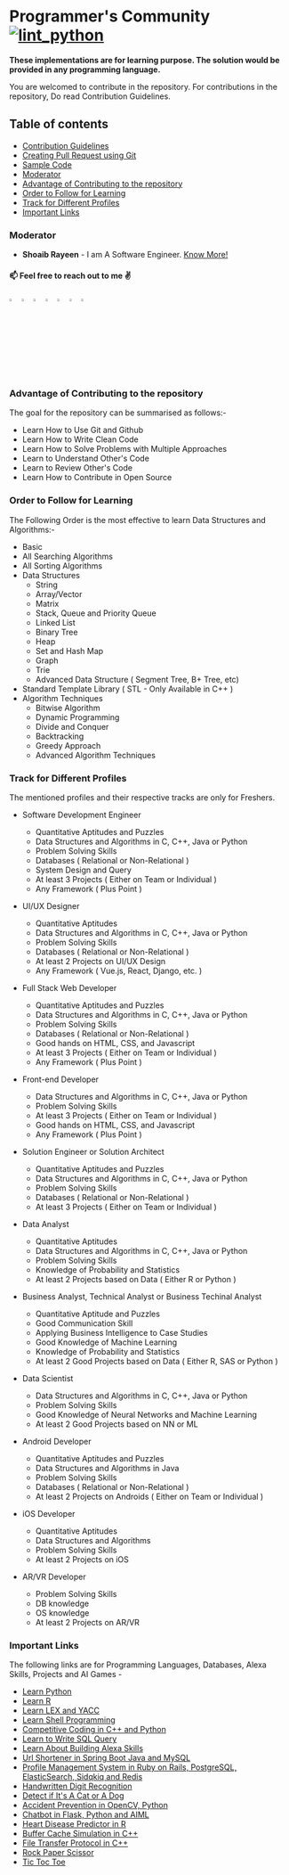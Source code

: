 # Programmer's Community [![lint_python](https://github.com/shoaibrayeen/Programmers-Community/workflows/lint_python/badge.svg)](https://github.com/shoaibrayeen/Programmers-Community/actions)

__These implementations are for learning purpose. The solution would be provided in any programming language.__

You are welcomed to contribute in the repository. For contributions in the repository, Do read Contribution Guidelines.

## Table of contents

- [Contribution Guidelines](./Contributing.md)
- [Creating Pull Request using Git](./PR_using_Git.md)
- [Sample Code](./Sample%20Code/SampleCode.cpp)
- [Moderator](#Moderator)
- [Advantage of Contributing to the repository](#Advantage-of-Contributing-to-the-repository)
- [Order to Follow for Learning](#Order-to-Follow-for-Learning)
- [Track for Different Profiles](#Track-for-Different-Profiles)
- [Important Links](#Important-Links)

### Moderator

* **Shoaib Rayeen** - I am A Software Engineer.   [Know More!](https://shoaibrayeen.github.io)

#### 📫 Feel free to reach out to me :v: <br>

[<img src="https://img.icons8.com/color/48/000000/linkedin.png" width="3.5%"/>](https://www.linkedin.com/in/shoaibrayeen/)
[<img src="https://img.icons8.com/color/48/000000/github.png" width="3.5%"/>](https://github.com/shoaibrayeen)
[<img src="https://img.icons8.com/color/48/000000/gitlab.png" width="3.5%"/>](https://gitlab.com/shoaibrayeen)
[<img src="https://img.icons8.com/color/48/000000/twitter.png" width="3.5%"/>](https://twitter.com/Shoaibrayeen)
[<img src="https://img.icons8.com/color/48/000000/facebook.png" width="3.5%"/>](https://www.facebook.com/shoaibrayeen.me/)
[<img src="https://img.icons8.com/color/48/000000/instagram.png" width="3.5%"/>](https://www.instagram.com/hi_shoaibrayeen/)
[<img src="https://img.icons8.com/color/48/000000/linktree.png" width="3.5%"/>](https://linktr.ee/shoaibrayeen)

### Advantage of Contributing to the repository

The goal for the repository can be summarised as follows:-

- Learn How to Use Git and Github
- Learn How to Write Clean Code
- Learn How to Solve Problems with Multiple Approaches
- Learn to Understand Other's Code
- Learn to Review Other's Code
- Learn How to Contribute in Open Source

### Order to Follow for Learning

The Following Order is the most effective to learn Data Structures and Algorithms:-

- Basic
- All Searching Algorithms
- All Sorting Algorithms
- Data Structures
    - String
    - Array/Vector
    - Matrix
    - Stack, Queue and Priority Queue
    - Linked List
    - Binary Tree
    - Heap
    - Set and Hash Map
    - Graph
    - Trie
    - Advanced Data Structure ( Segment Tree, B+ Tree, etc)
- Standard Template Library ( STL - Only Available in C++ )
- Algorithm Techniques
    - Bitwise Algorithm
    - Dynamic Programming
    - Divide and Conquer
    - Backtracking
    - Greedy Approach
    - Advanced Algorithm Techniques

### Track for Different Profiles

The mentioned profiles and their respective tracks are only for Freshers.

- Software Development Engineer
    - Quantitative Aptitudes and Puzzles
    - Data Structures and Algorithms in C, C++, Java or Python
    - Problem Solving Skills
    - Databases ( Relational or Non-Relational )
    - System Design and Query
    - At least 3 Projects ( Either on Team or Individual )
    - Any Framework ( Plus Point )

- UI/UX Designer
    - Quantitative Aptitudes
    - Data Structures and Algorithms in C, C++, Java or Python
    - Problem Solving Skills
    - Databases ( Relational or Non-Relational )
    - At least 2 Projects on UI/UX Design
    - Any Framework ( Vue.js, React, Django, etc. )

- Full Stack Web Developer
    - Quantitative Aptitudes and Puzzles
    - Data Structures and Algorithms in C, C++, Java or Python
    - Problem Solving Skills
    - Databases ( Relational or Non-Relational )
    - Good hands on HTML, CSS, and Javascript
    - At least 3 Projects ( Either on Team or Individual )
    - Any Framework ( Plus Point )

- Front-end Developer
    - Data Structures and Algorithms in C, C++, Java or Python
    - Problem Solving Skills
    - At least 3 Projects ( Either on Team or Individual )
    - Good hands on HTML, CSS, and Javascript
    - Any Framework ( Plus Point )

- Solution Engineer or Solution Architect
    - Quantitative Aptitudes and Puzzles
    - Data Structures and Algorithms in C, C++, Java or Python
    - Problem Solving Skills
    - Databases ( Relational or Non-Relational )
    - At least 3 Projects ( Either on Team or Individual )

- Data Analyst
    - Quantitative Aptitudes
    - Data Structures and Algorithms in C, C++, Java or Python
    - Problem Solving Skills
    - Knowledge of Probability and Statistics
    - At least 2 Projects based on Data ( Either R or Python )

- Business Analyst, Technical Analyst or Business Techinal Analyst
    - Quantitative Aptitude and Puzzles
    - Good Communication Skill
    - Applying Business Intelligence to Case Studies
    - Good Knowledge of Machine Learning
    - Knowledge of Probability and Statistics
    - At least 2 Good Projects based on Data ( Either R, SAS or Python )

- Data Scientist
    - Data Structures and Algorithms in C, C++, Java or Python
    - Problem Solving Skills
    - Good Knowledge of Neural Networks and Machine Learning
    - At least 2 Good Projects based on NN or ML

- Android Developer
    - Quantitative Aptitudes and Puzzles
    - Data Structures and Algorithms in Java
    - Problem Solving Skills
    - Databases ( Relational or Non-Relational )
    - At least 2 Projects on Androids ( Either on Team or Individual )

- iOS Developer
    - Quantitative Aptitudes
    - Data Structures and Algorithms
    - Problem Solving Skills
    - At least 2 Projects on iOS

- AR/VR Developer
    - Problem Solving Skills
    - DB knowledge
    - OS knowledge
    - At least 2 Projects on AR/VR

### Important Links

The following links are for Programming Languages, Databases, Alexa Skills, Projects and AI Games -

- [Learn Python](https://github.com/shoaibrayeen/Python)
- [Learn R](https://github.com/shoaibrayeen/R)
- [Learn LEX and YACC](https://github.com/shoaibrayeen/Lex-and-Yacc)
- [Learn Shell Programming](https://github.com/shoaibrayeen/Shell-Programming)
- [Competitive Coding in C++ and Python](https://github.com/shoaibrayeen/Competitive-Coding)
- [Learn to Write SQL Query](https://github.com/shoaibrayeen/SQL-Query)
- [Learn About Building Alexa Skills](https://github.com/shoaibrayeen/Alexa-Skill)
- [Url Shortener in Spring Boot Java and MySQL](https://github.com/shoaibrayeen/Url-Shortener)
- [Profile Management System in Ruby on Rails, PostgreSQL, ElasticSearch, Sidqkiq and Redis](https://github.com/shoaibrayeen/Profile-Management-System)
- [Handwritten Digit Recognition](https://github.com/shoaibrayeen/Course-Work/tree/master/Neural%20Network/Handwritten%20Digit%20Recognition)
- [Detect if It's A Cat or A Dog](https://github.com/shoaibrayeen/Course-Work/tree/master/Neural%20Network/Cats%20or%20Dogs)
- [Accident Prevention in OpenCV, Python](https://github.com/shoaibrayeen/Accident-Prevention)
- [Chatbot in Flask, Python and AIML](https://github.com/shoaibrayeen/Chatbot)
- [Heart Disease Predictor in R](https://github.com/shoaibrayeen/Heart-Disease-Predictor)
- [Buffer Cache Simulation in C++](https://github.com/shoaibrayeen/Buffer-Cache-Simulation)
- [File Transfer Protocol in C++](https://github.com/shoaibrayeen/File-Transfer-Protocol)
- [Rock Paper Scissor](https://github.com/shoaibrayeen/Course-Work/tree/master/Artificial%20Intelligence/2%20Player%20Game/Rock%20Paper%20Scissor)
- [Tic Toc Toe](https://github.com/shoaibrayeen/Course-Work/tree/master/Artificial%20Intelligence/2%20Player%20Game/Tic%20Toc%20Toe)
